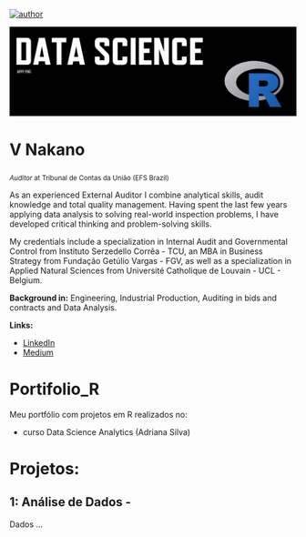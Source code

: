 [![author](https://img.shields.io/badge/author-vnakano-blue.svg)](https://www.linkedin.com/in/val%C3%A9ria-n-13030747/) 

<p align="center">
  <img src="DataScience_R.jpg" >
</p>

# V Nakano
<sub>*Auditor* at Tribunal de Contas da União (EFS Brazil)</sub>

As an experienced External Auditor I combine analytical skills, audit knowledge and total quality management. Having spent the last few years applying data analysis to solving real-world inspection problems, I have developed critical thinking and problem-solving skills.

My credentials include a specialization in Internal Audit and Governmental Control from Instituto Serzedello Corrêa - TCU, an MBA in Business Strategy from Fundação Getúlio Vargas - FGV, as well as a specialization in Applied Natural Sciences from Université Catholique de Louvain - UCL - Belgium.

**Background in:** Engineering, Industrial Production, Auditing in bids and contracts and Data Analysis.

**Links:**
* [LinkedIn](https://www.linkedin.com/in/val%C3%A9ria-n-13030747/)
* [Medium](https://www.medium.com)

# Portifolio_R
Meu portfólio com projetos em R realizados no:
- curso Data Science Analytics (Adriana Silva)

# Projetos:

## 1: Análise de Dados - 
Dados ... 
